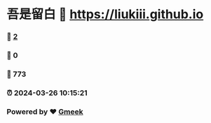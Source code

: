 # 吾是留白 :link: https://liukiii.github.io 
### :page_facing_up: [2](https://liukiii.github.io/tag.html) 
### :speech_balloon: 0 
### :hibiscus: 773 
### :alarm_clock: 2024-03-26 10:15:21 
### Powered by :heart: [Gmeek](https://github.com/Meekdai/Gmeek)
